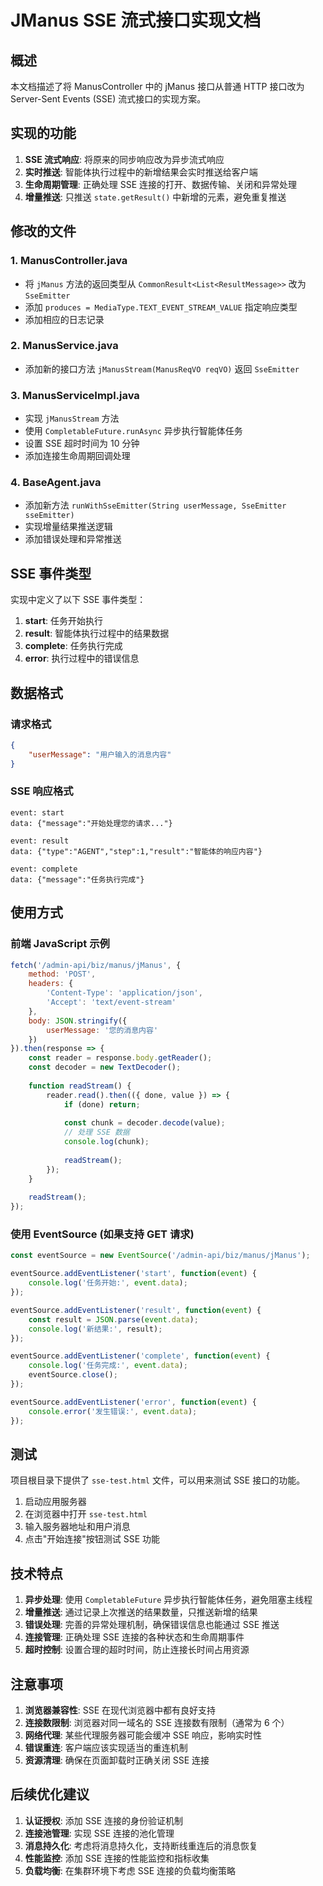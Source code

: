 # JManus SSE 流式接口实现文档

## 概述

本文档描述了将 ManusController 中的 jManus 接口从普通 HTTP 接口改为 Server-Sent Events (SSE) 流式接口的实现方案。

## 实现的功能

1. **SSE 流式响应**: 将原来的同步响应改为异步流式响应
2. **实时推送**: 智能体执行过程中的新增结果会实时推送给客户端
3. **生命周期管理**: 正确处理 SSE 连接的打开、数据传输、关闭和异常处理
4. **增量推送**: 只推送 `state.getResult()` 中新增的元素，避免重复推送

## 修改的文件

### 1. ManusController.java
- 将 `jManus` 方法的返回类型从 `CommonResult<List<ResultMessage>>` 改为 `SseEmitter`
- 添加 `produces = MediaType.TEXT_EVENT_STREAM_VALUE` 指定响应类型
- 添加相应的日志记录

### 2. ManusService.java
- 添加新的接口方法 `jManusStream(ManusReqVO reqVO)` 返回 `SseEmitter`

### 3. ManusServiceImpl.java
- 实现 `jManusStream` 方法
- 使用 `CompletableFuture.runAsync` 异步执行智能体任务
- 设置 SSE 超时时间为 10 分钟
- 添加连接生命周期回调处理

### 4. BaseAgent.java
- 添加新方法 `runWithSseEmitter(String userMessage, SseEmitter sseEmitter)`
- 实现增量结果推送逻辑
- 添加错误处理和异常推送

## SSE 事件类型

实现中定义了以下 SSE 事件类型：

1. **start**: 任务开始执行
2. **result**: 智能体执行过程中的结果数据
3. **complete**: 任务执行完成
4. **error**: 执行过程中的错误信息

## 数据格式

### 请求格式
```json
{
    "userMessage": "用户输入的消息内容"
}
```

### SSE 响应格式
```
event: start
data: {"message":"开始处理您的请求..."}

event: result
data: {"type":"AGENT","step":1,"result":"智能体的响应内容"}

event: complete
data: {"message":"任务执行完成"}
```

## 使用方式

### 前端 JavaScript 示例
```javascript
fetch('/admin-api/biz/manus/jManus', {
    method: 'POST',
    headers: {
        'Content-Type': 'application/json',
        'Accept': 'text/event-stream'
    },
    body: JSON.stringify({
        userMessage: '您的消息内容'
    })
}).then(response => {
    const reader = response.body.getReader();
    const decoder = new TextDecoder();
    
    function readStream() {
        reader.read().then(({ done, value }) => {
            if (done) return;
            
            const chunk = decoder.decode(value);
            // 处理 SSE 数据
            console.log(chunk);
            
            readStream();
        });
    }
    
    readStream();
});
```

### 使用 EventSource (如果支持 GET 请求)
```javascript
const eventSource = new EventSource('/admin-api/biz/manus/jManus');

eventSource.addEventListener('start', function(event) {
    console.log('任务开始:', event.data);
});

eventSource.addEventListener('result', function(event) {
    const result = JSON.parse(event.data);
    console.log('新结果:', result);
});

eventSource.addEventListener('complete', function(event) {
    console.log('任务完成:', event.data);
    eventSource.close();
});

eventSource.addEventListener('error', function(event) {
    console.error('发生错误:', event.data);
});
```

## 测试

项目根目录下提供了 `sse-test.html` 文件，可以用来测试 SSE 接口的功能。

1. 启动应用服务器
2. 在浏览器中打开 `sse-test.html`
3. 输入服务器地址和用户消息
4. 点击"开始连接"按钮测试 SSE 功能

## 技术特点

1. **异步处理**: 使用 `CompletableFuture` 异步执行智能体任务，避免阻塞主线程
2. **增量推送**: 通过记录上次推送的结果数量，只推送新增的结果
3. **错误处理**: 完善的异常处理机制，确保错误信息也能通过 SSE 推送
4. **连接管理**: 正确处理 SSE 连接的各种状态和生命周期事件
5. **超时控制**: 设置合理的超时时间，防止连接长时间占用资源

## 注意事项

1. **浏览器兼容性**: SSE 在现代浏览器中都有良好支持
2. **连接数限制**: 浏览器对同一域名的 SSE 连接数有限制（通常为 6 个）
3. **网络代理**: 某些代理服务器可能会缓冲 SSE 响应，影响实时性
4. **错误重连**: 客户端应该实现适当的重连机制
5. **资源清理**: 确保在页面卸载时正确关闭 SSE 连接

## 后续优化建议

1. **认证授权**: 添加 SSE 连接的身份验证机制
2. **连接池管理**: 实现 SSE 连接的池化管理
3. **消息持久化**: 考虑将消息持久化，支持断线重连后的消息恢复
4. **性能监控**: 添加 SSE 连接的性能监控和指标收集
5. **负载均衡**: 在集群环境下考虑 SSE 连接的负载均衡策略
